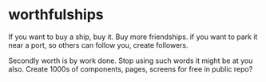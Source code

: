 # worthfulships
If you want to buy a ship, buy it. Buy more friendships. if you want to park it near a port, so others can follow you, create followers.

Secondly worth is by work done. Stop using such words it might be at you also. Create 1000s of components, pages, screens for free in public repo?
